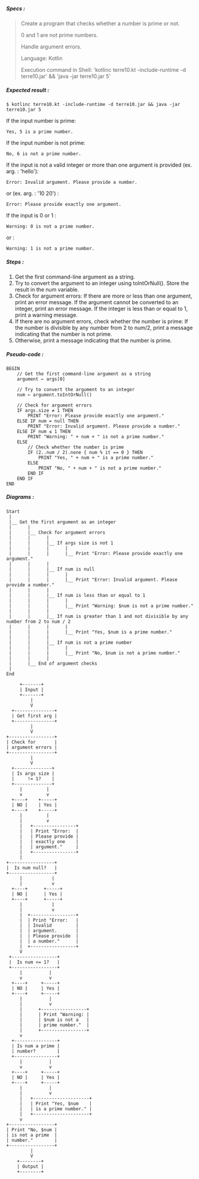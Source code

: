 ##### Specs :

> Create a program that checks whether a number is prime or not.
>
> 0 and 1 are not prime numbers.
>
> Handle argument errors.
>
> Language: Kotlin
>
> Execution command in Shell:
> 'kotlinc terre10.kt -include-runtime -d terre10.jar' && 'java -jar terre10.jar 5'


##### Expected result :

```
$ kotlinc terre10.kt -include-runtime -d terre10.jar && java -jar terre10.jar 5
```
If the input number is prime:
```
Yes, 5 is a prime number.
```

If the input number is not prime:
```
No, 6 is not a prime number.

```

If the input is not a valid integer or more than one argument is provided (ex. arg. : 'hello'):
```
Error: Invalid argument. Please provide a number.
```
or (ex. arg. : '10 20') :
```
Error: Please provide exactly one argument.
```

If the input is 0 or 1 :
```
Warning: 0 is not a prime number.
```
or :
```
Warning: 1 is not a prime number.
```


##### Steps :

1.  Get the first command-line argument as a string.
2.  Try to convert the argument to an integer using toIntOrNull(). Store the result in the num variable.
3.  Check for argument errors:
        If there are more or less than one argument, print an error message.
        If the argument cannot be converted to an integer, print an error message.
        If the integer is less than or equal to 1, print a warning message.
4.  If there are no argument errors, check whether the number is prime:
        If the number is divisible by any number from 2 to num/2, print a message indicating that the number is not prime.
5.  Otherwise, print a message indicating that the number is prime.

##### Pseudo-code :

```
BEGIN
    // Get the first command-line argument as a string
    argument ← args[0]

    // Try to convert the argument to an integer
    num ← argument.toIntOrNull()

    // Check for argument errors
    IF args.size ≠ 1 THEN
        PRINT "Error: Please provide exactly one argument."
    ELSE IF num = null THEN
        PRINT "Error: Invalid argument. Please provide a number."
    ELSE IF num ≤ 1 THEN
        PRINT "Warning: " + num + " is not a prime number."
    ELSE
        // Check whether the number is prime
        IF (2..num / 2).none { num % it == 0 } THEN
            PRINT "Yes, " + num + " is a prime number."
        ELSE
            PRINT "No, " + num + " is not a prime number."
        END IF
    END IF
END

```

##### Diagrams :

```
Start
 |
 |__ Get the first argument as an integer
 |      |
 |      |__ Check for argument errors
 |      |      |
 |      |      |__ If args size is not 1
 |      |      |      |
 |      |      |      |__ Print "Error: Please provide exactly one argument."
 |      |      |
 |      |      |__ If num is null
 |      |      |      |
 |      |      |      |__ Print "Error: Invalid argument. Please provide a number."
 |      |      |
 |      |      |__ If num is less than or equal to 1
 |      |      |      |
 |      |      |      |__ Print "Warning: $num is not a prime number."
 |      |      |
 |      |      |__ If num is greater than 1 and not divisible by any number from 2 to num / 2
 |      |      |      |
 |      |      |      |__ Print "Yes, $num is a prime number."
 |      |      |
 |      |      |__ If num is not a prime number
 |      |      |      |
 |      |      |      |__ Print "No, $num is not a prime number."
 |      |      |
 |      |__ End of argument checks
 |
End

```

```
     +-------+
     | Input |
     +-------+
         |
         V
  +---------------+
  | Get first arg |
  +---------------+
         |
         V
+-----------------+
| Check for       |
| argument errors |
+-----------------+
         |
         V
  +--------------+
  | Is args size |
  |     != 1?    |
  +--------------+
     |         |
     v         v
  +----+    +-----+
  | NO |    | Yes |
  +----+    +-----+
     |         |
     |         v
     |   +----------------+
     |   | Print "Error:  |
     |   | Please provide |
     |   | exactly one    |
     |   | argument."     |
     |   +----------------+
     |
+-----------------+
|  Is num null?   |
+-----------------+
     |           |
     |           v
  +----+      +-----+
  | NO |      | Yes |
  +----+      +-----+
     |           |
     |           v
     |  +-----------------+
     |  | Print "Error:   |
     |  | Invalid         |
     |  | argument.       |
     |  | Please provide  |
     |  | a number."      |
     |  +-----------------+ 
     V
 +-----------------+
 |  Is num <= 1?   |
 +-----------------+
     |          |
     v          v
  +----+     +-----+
  | NO |     | Yes |
  +----+     +-----+
     |          |
     |          v
     |      +-----------------+
     |      | Print "Warning: |
     |      | $num is not a   |
     |      | prime number."  |
     |      +-----------------+
     v
  +----------------+
  | Is num a prime |
  | number?        |
  +----------------+
     |          |
     v          v
  +----+     +-----+
  | NO |     | Yes |
  +----+     +-----+
     |          |
     |          v
     |   +---------------------+
     |   | Print "Yes, $num    |
     |   | is a prime number." |
     |   +---------------------+
     v
+-----------------+
| Print "No, $num |
| is not a prime  |
| number."        |
+-----------------+
         |
         V
    +--------+
    | Output |
    +--------+
```
